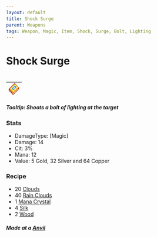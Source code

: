 ```yaml
---
layout: default
title: Shock Surge
parent: Weapons
tags: Weapon, Magic, Item, Shock, Surge, Bolt, Lighting
---
```


# Shock Surge
#
| ![Icon](https://raw.githubusercontent.com/RickLugtigheid/SupernovaMod/main/Items/Weapons/PreHardmode/ShockSurge.png) |
| ------ |

##### Tooltip: *Shoots a bolt of lighting at the target*

### Stats
- DamageType: [Magic]
- Damage: 14
- Cit: 3%
- Mana: 12
- Value: 5 Gold, 32 Silver and 64 Copper

### Recipe
- 20 [Clouds](https://terraria.gamepedia.com/Cloud)
- 40 [Rain Clouds](https://terraria.gamepedia.com/Rain_Cloud)
- 1 [Mana Crystal](https://terraria.gamepedia.com/Mana_Crystal)
- 4 [Silk](https://terraria.gamepedia.com/Silk)
- 2 [Wood](https://terraria.gamepedia.com/Wood)

##### Made at a [Anvil](https://terraria.gamepedia.com/Anvil)